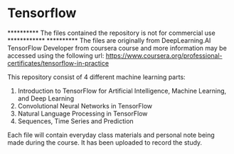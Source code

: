 # Tensorflow
********** The files contained the repository is not for commercial use ************
********** The files are originally from DeepLearning.AI TensorFlow Developer from coursera course and more information may be accessed using the following url:
https://www.coursera.org/professional-certificates/tensorflow-in-practice

This repository consist of 4 different machine learning parts:
1. Introduction to TensorFlow for Artificial Intelligence, Machine Learning, and Deep Learning
2. Convolutional Neural Networks in TensorFlow
3. Natural Language Processing in TensorFlow
4. Sequences, Time Series and Prediction

Each file will contain everyday class materials and personal note being made during the course.
It has been uploaded to record the study.
